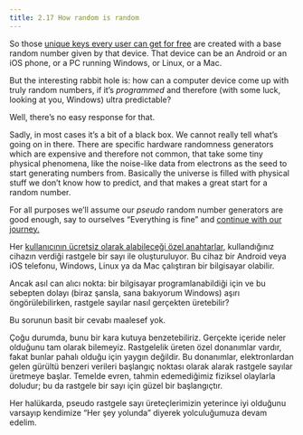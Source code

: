 ```yaml
---
title: 2.17 How random is random
---
```

So those [unique keys every user can get for free](2.16_key_selection.md) are created with a base random number given by that device. That device can be an Android or an iOS phone, or a PC running Windows, or Linux, or a Mac.

But the interesting rabbit hole is: how can a computer device come up with truly random numbers, if it’s *programmed* and therefore (with some luck, looking at you, Windows) ultra predictable?

Well, there’s no easy response for that.

Sadly, in most cases it’s a bit of a black box. We cannot really tell what’s going on in there. There are specific hardware randomness generators which are expensive and therefore not common, that take some tiny physical phenomena, like the noise-like data from electrons as the seed to start generating numbers from. Basically the universe is filled with physical stuff we don’t know how to predict, and that makes a great start for a random number.

For all purposes we’ll assume our *pseudo* random number generators are good enough, say to ourselves “Everything is fine” and [continue with our journey.](2.21_addresses.md)

Her [kullanıcının ücretsiz olarak alabileceği özel anahtarlar](2.16_key_selection.md), kullandığınız cihazın verdiği rastgele bir sayı ile oluşturuluyor. Bu cihaz bir Android veya iOS telefonu, Windows, Linux ya da Mac çalıştıran bir bilgisayar olabilir.

Ancak asıl can alıcı nokta: bir bilgisayar programlanabildiği için ve bu sebepten dolayı (biraz şansla, sana bakıyorum Windows) aşırı öngörülebilirken, rastgele sayılar nasıl gerçekten üretebilir?

Bu sorunun basit bir cevabı maalesef yok.

Çoğu durumda, bunu bir kara kutuya benzetebiliriz. Gerçekte içeride neler olduğunu tam olarak bilemeyiz. Rastgelelik üreten özel donanımlar vardır, fakat bunlar pahalı olduğu için yaygın değildir. Bu donanımlar, elektronlardan gelen gürültü benzeri verileri başlangıç noktası olarak alarak rastgele sayılar üretmeye başlar. Temelde evren, tahmin edemediğimiz fiziksel olaylarla doludur; bu da rastgele bir sayı için güzel bir başlangıçtır.

Her halükarda, pseudo rastgele sayı üreteçlerimizin yeterince iyi olduğunu varsayıp kendimize “Her şey yolunda” diyerek yolculuğumuza devam edelim.
